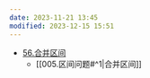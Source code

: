```yaml
---
date: 2023-11-21 13:45
modified: 2023-12-15 15:51
---
```


- [56.合并区间](https://leetcode.cn/problems/merge-intervals/)
	- [[005.区间问题#^1|合并区间]]
